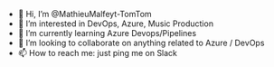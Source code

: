 - 👋 Hi, I’m @MathieuMalfeyt-TomTom
- 👀 I’m interested in DevOps, Azure, Music Production
- 🌱 I’m currently learning Azure Devops/Pipelines
- 💞️ I’m looking to collaborate on anything related to Azure / DevOps
- 📫 How to reach me: just ping me on Slack

<!---
MathieuMalfeyt-TomTom/MathieuMalfeyt-TomTom is a ✨ special ✨ repository because its `README.md` (this file) appears on your GitHub profile.
You can click the Preview link to take a look at your changes.
--->
